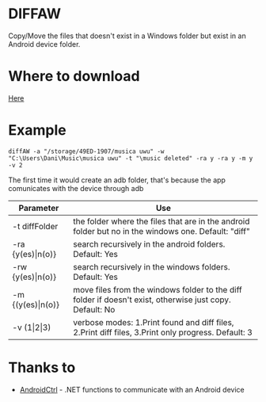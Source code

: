 # DIFFAW
Copy/Move the files that doesn't exist in a Windows folder but exist in an Android device folder.

# Where to download
[Here](https://github.com/DT3264/diffAW/releases/tag/1.0)

# Example
```
diffAW -a "/storage/49ED-1907/musica uwu" -w "C:\Users\Dani\Music\musica uwu" -t "\music deleted" -ra y -ra y -m y -v 2
```
The first time it would create an adb folder, that's because the app comunicates with the device through adb

| Parameter | Use |
| ------ | ------ |
|-t diffFolder	|	the folder where the files that are in the android folder but no in the windows one. Default: "diff"|
|-ra {y(es)\|n(o)} |	search recursively in the android folders. Default: Yes|
|-rw {y(es)\|n(o)}	|search recursively in the windows folders. Default: Yes
|-m {(y(es)\|n(o)}	|move files from the windows folder to the diff folder if doesn't exist, otherwise just copy. Default: No
-v (1\|2\|3)	|verbose modes: 1.Print found and diff files, 2.Print diff files, 3.Print only progress. Default: 3

# Thanks to
* [AndroidCtrl](https://forum.xda-developers.com/showthread.php?t=2772502) - .NET functions to communicate with an Android device
